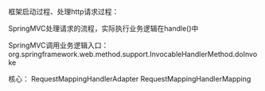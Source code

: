 
框架启动过程、处理http请求过程：

SpringMVC处理请求的流程，实际执行业务逻辑在handle()中

SpringMVC调用业务逻辑入口：
org.springframework.web.method.support.InvocableHandlerMethod.doInvoke

核心：
RequestMappingHandlerAdapter
RequestMappingHandlerMapping